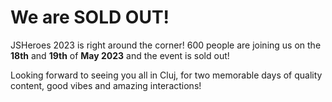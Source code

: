 # We are SOLD OUT!

JSHeroes 2023 is right around the corner! 600 people are joining us on the **18th** and **19th** of **May 2023** and the event is sold out!

Looking forward to seeing you all in Cluj, for two memorable days of quality content, good vibes and amazing interactions!
